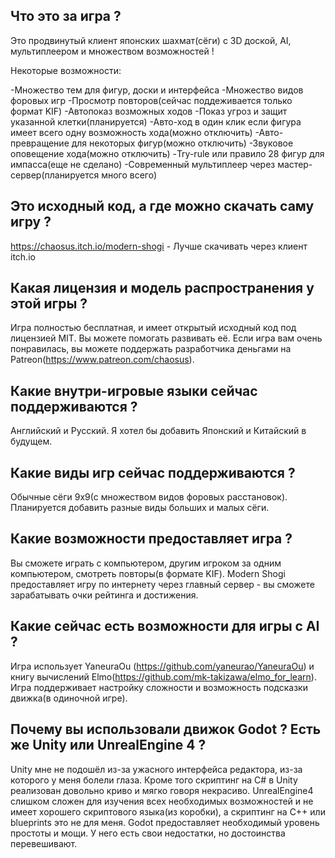 ## Что это за игра ?

Это продвинутый клиент японских шахмат(сёги) с 3D доской, AI, мультиплеером и множеством возможностей !

Некоторые возможности:

-Множество тем для фигур, доски и интерфейса
-Множество видов форовых игр
-Просмотр повторов(сейчас поддеживается только формат KIF)
-Автопоказ возможных ходов
-Показ угроз и защит указанной клетки(планируется)
-Авто-ход в один клик если фигура имеет всего одну возможность хода(можно отключить)
-Авто-превращение для некоторых фигур(можно отключить)
-Звуковое оповещение хода(можно отключить)
-Try-rule или правило 28 фигур для импасса(еще не сделано)
-Современный мультиплеер через мастер-сервер(планируется много всего)

## Это исходный код, а где можно скачать саму игру ?

https://chaosus.itch.io/modern-shogi - Лучше скачивать через клиент itch.io

## Какая лицензия и модель распространения у этой игры ?

Игра полностью бесплатная, и имеет открытый исходный код под лицензией MIT. Вы можете помогать развивать её. Если игра вам очень понравилась, вы можете поддержать разработчика деньгами на Patreon(https://www.patreon.com/chaosus).

## Какие внутри-игровые языки сейчас поддерживаются ?

Английский и Русский. Я хотел бы добавить Японский и Китайский в будущем.

## Какие виды игр сейчас поддерживаются ?

Обычные сёги 9x9(с множеством видов форовых расстановок). Планируется добавить разные виды больших и малых сёги.

## Какие возможности предоставляет игра ?

Вы сможете играть с компьютером, другим игроком за одним компьютером, смотреть повторы(в формате KIF).
Modern Shogi предоставляет игру по интернету через главный сервер - вы сможете зарабатывать очки рейтинга и достижения.

## Какие сейчас есть возможности для игры с AI ?

Игра использует YaneuraOu (https://github.com/yaneurao/YaneuraOu) и книгу вычислений Elmo(https://github.com/mk-takizawa/elmo_for_learn). Игра поддерживает настройку сложности и возможность подсказки движка(в одиночной игре).

## Почему вы использовали движок Godot ? Есть же Unity или UnrealEngine 4 ?

Unity мне не подошёл из-за ужасного интерфейса редактора, из-за которого у меня болели глаза.
Кроме того скриптинг на C# в Unity реализован довольно криво и мягко говоря некрасиво.
UnrealEngine4 слишком сложен для изучения всех необходимых возможностей и не имеет хорошего скриптового языка(из коробки),
а скриптинг на C++ или blueprints это не для меня.
Godot предоставляет необходимый уровень простоты и мощи. У него есть свои недостатки, но достоинства перевешивают.
